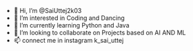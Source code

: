 - 👋 Hi, I’m @SaiUttej2k03
- 👀 I’m interested in Coding and Dancing
- 🌱 I’m currently learning Python and Java
- 💞️ I’m looking to collaborate on Projects based on AI AND ML
- 📫 connect me in instagram k_sai_uttej

<!---
SaiUttej2k03/SaiUttej2k03 is a ✨ special ✨ repository because its `README.md` (this file) appears on your GitHub profile.
You can click the Preview link to take a look at your changes.
--->
